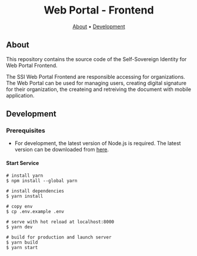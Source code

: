 
<h1 align="center">
    Web Portal - Frontend 
</h1>

<p align="center">
  <a href="#about">About</a> •
  <a href="#development">Development</a> 
</p>

## About

This repository contains the source code of the Self-Sovereign Identity for Web Portal Frontend.

The SSI Web Portal Frontend are responsible accessing for organizations. The Web Portal can be used for managing users, creating digital signature for their organization, the createing and retreiving the document with mobile application. 

## Development

### Prerequisites

- For development, the latest version of Node.js is required. The latest version can be downloaded from [here](https://nodejs.org/en/download/).

#### Start Service

    
    # install yarn
    $ npm install --global yarn
    
    # install dependencies
    $ yarn install
    
    # copy env
    $ cp .env.example .env
    
    # serve with hot reload at localhost:8000
    $ yarn dev
    
    # build for production and launch server
    $ yarn build
    $ yarn start

